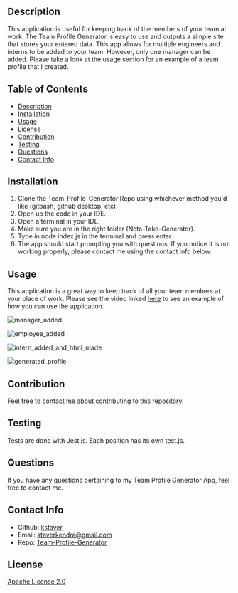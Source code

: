## Description
This application is useful for keeping track of the members of your team at work. The Team Profile Generator is easy to use and outputs a simple site that stores your entered data. This app allows for multiple engineers and interns to be added to your team. However, only one manager can be added. Please take a look at the usage section for an example of a team profile that I created.

## Table of Contents
- [Description](#description)
- [Installation](#installation)
- [Usage](#usage)
- [License](#license)
- [Contribution](#contribution)
- [Testing](#test)
- [Questions](#questions)
- [Contact Info](#contact-info)

## Installation
1. Clone the Team-Profile-Generator Repo using whichever method you'd like (gitbash, github desktop, etc).
2. Open up the code in your IDE.
3. Open a terminal in your IDE.
4. Make sure you are in the right folder (Note-Take-Generator).
5. Type in node index.js in the terminal and press enter.
6. The app should start prompting you with questions. If you notice it is not working properly, please contact me using the contact info below.

## Usage
This application is a great way to keep track of all your team members at your place of work. Please see the video linked [here]() to see an example of how you can use the application.

![manager_added](C:\Users\EspurrBuns\Documents\GitHub\Team-Profile-Generator\assets\images\manager_added.JPG)

![employee_added](C:\Users\EspurrBuns\Documents\GitHub\Team-Profile-Generator\assets\images\employee_added.JPG)

![intern_added_and_html_made](C:\Users\EspurrBuns\Documents\GitHub\Team-Profile-Generator\assets\images\intern_added_and_html_made.JPG)

![generated_profile](C:\Users\EspurrBuns\Documents\GitHub\Team-Profile-Generator\assets\images\generated_profile.JPG)

## Contribution
Feel free to contact me about contributing to this repository.

## Testing
Tests are done with Jest.js. Each position has its own test.js.

## Questions
If you have any questions pertaining to my Team Profile Generator App, feel free to contact me.

## Contact Info
- Github: [kstaver](https://github.com/kstaver)
- Email: staverkendra@gmail.com
- Repo: [Team-Profile-Generator](https://github.com/kstaver/Team-Profile-Generator)

## License
[Apache License 2.0](https://www.apache.org/licenses/LICENSE-2.0)